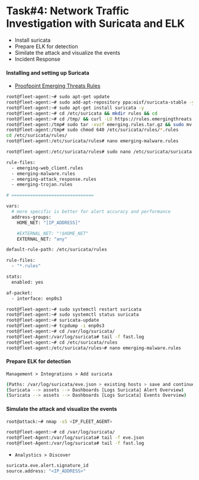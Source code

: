 # Task#4: Network Traffic Investigation with Suricata and ELK

- Install suricata
- Prepare ELK for detection
- Similate the attack and visualize the events
- Incident Response

#### Installing and setting up Suricata

- [Proofpoint Emerging Threats Rules](https://rules.emergingthreats.net/)

```sh
root@fleet-agent:~# sudo apt-get update
root@fleet-agent:~# sudo add-apt-repository ppa:oisf/suricata-stable -y
root@fleet-agent:~# sudo apt-get install suricata -y
root@fleet-agent:~# cd /etc/suricata && mkdir rules && cd
root@fleet-agent:~# cd /tmp/ && curl -LO https://rules.emergingthreats.net/open/suricata-6.0.8/emerging.rules.tar.gz
root@fleet-agent:/tmp# sudo tar -xvzf emerging.rules.tar.gz && sudo mv rules/*.rules /etc/suricata/rules/
root@fleet-agent:/tmp# sudo chmod 640 /etc/suricata/rules/*.rules
cd /etc/suricata/rules/
root@fleet-agent:/etc/suricata/rules# nano emerging-malware.rules
```

```sh
root@fleet-agent:/etc/suricata/rules# sudo nano /etc/suricata/suricata.yaml
```

```sh
rule-files:
  - emerging-web_client.rules
  - emerging-malware.rules
  - emerging-attack_response.rules
  - emerging-trojan.rules

# ===============================

vars:
  # more specific is better for alert accuracy and performance
  address-groups:
    HOME_NET: "[IP_ADDRESS]"

    #EXTERNAL_NET: "!$HOME_NET"
    EXTERNAL_NET: "any"

default-rule-path: /etc/suricata/rules

rule-files:
  - "*.rules"

stats:
  enabled: yes

af-packet:
  - interface: enp0s3
```

```sh
root@fleet-agent:~# sudo systemctl restart suricata
root@fleet-agent:~# sudo systemctl status suricata
root@fleet-agent:~# suricata-update
root@fleet-agent:~# tcpdump -i enp0s3
root@fleet-agent:~# cd /var/log/suricata/
root@fleet-Agent:/var/log/suricata# tail -f fast.log
root@fleet-agent:~# cd /etc/suricata/rules
root@fleet-agent:/etc/suricata/rules~# nano emerging-malware.rules
```

#### Prepare ELK for detection

`Management > Integrations > Add suricata`

```sh
(Paths: /var/log/suricata/eve.json > existing hosts > save and continue)
(Suricata --> assets --> Dashboards [Logs Suricata] Alert Overview)
(Suricata --> assets --> Dashboards [Logs Suricata] Events Overview)
```

#### Simulate the attack and visualize the events

```sh
root@attack:~# nmap -sS <IP_FLEET_AGENT>
```

```sh
root@fleet-agent:~# cd /var/log/suricata/
root@fleet-Agent:/var/log/suricata# tail -f eve.json
root@fleet-Agent:/var/log/suricata# tail -f fast.log
```

- `Analystics > Discover`

```sh
suricata.eve.alert.signature_id
source.address: "<IP_ADDRESS>"
```
